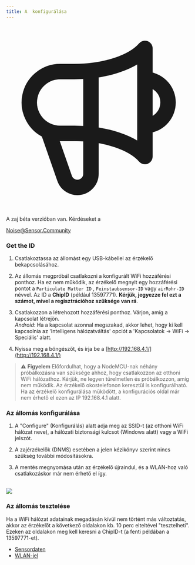 ```yaml
---
title: A  konfigurálása
---
```


  <div class="max-w-screen-xl mx-auto pt-5">
      <div class="p-2 rounded-lg bg-indigo-100 shadow-lg sm:p-3">
      <div class="flex items-center">
            <span class="p-2 rounded-lg bg-indigo-500">
              <svg class="h-8 w-8 text-white" fill="none" viewBox="0 0 24 24" stroke="currentColor">
                <path stroke-linecap="round" stroke-linejoin="round" stroke-width="2" d="M11 5.882V19.24a1.76 1.76 0 01-3.417.592l-2.147-6.15M18 13a3 3 0 100-6M5.436 13.683A4.001 4.001 0 017 6h1.832c4.1 0 7.625-1.234 9.168-3v14c-1.543-1.766-5.067-3-9.168-3H7a3.988 3.988 0 01-1.564-.317z" />
              </svg>
            </span>
        <div class="flex flex-wrap">
          <div class="flex-wrap flex">
            <p class="pt-1 text-indigo-700 font-medium">
                A zaj béta verzióban van. Kérdéseket a</p>
          <a href="mailto:Noise@Sensor.Community" class="ml-1 font-medium underline text-white hover:text-amber-600">
                  Noise@Sensor.Community</a>
          </div>
           </div>
      </div>
    </div>
  </div>

### Get the ID
1. Csatlakoztassa az állomást egy USB-kábellel az érzékelő bekapcsolásához.

2. Az állomás megpróbál csatlakozni a konfigurált WiFi hozzáférési ponthoz. Ha ez nem működik, az érzékelő megnyit egy hozzáférési pontot a `Particulate Matter ID` , `Feinstaubsensor-ID` vagy `airRohr-ID` névvel. Az ID a **ChipID** (például 13597771). **Kérjük, jegyezze fel ezt a számot, mivel a regisztrációhoz szüksége van rá**.

3. Csatlakozzon a létrehozott hozzáférési ponthoz. Várjon, amíg a kapcsolat létrejön.<br>*Android*: Ha a kapcsolat azonnal megszakad, akkor lehet, hogy ki kell kapcsolnia az 'Intelligens hálózatváltás' opciót a 'Kapcsolatok -> WiFi -> Speciális' alatt.

4. Nyissa meg a böngészőt, és írja be a [http://192.168.4.1/](http://192.168.4.1/)

> ⚠️ **Figyelem** Előfordulhat, hogy a NodeMCU-nak néhány próbálkozásra van szüksége ahhoz, hogy csatlakozzon az otthoni WiFi hálózathoz. Kérjük, ne legyen türelmetlen és próbálkozzon, amíg nem működik. Az érzékelő okostelefonon keresztül is konfigurálható. Ha az érzékelő konfigurálása működött, a konfigurációs oldal már nem érhető el ezen az IP 192.168.4.1 alatt.

### Az állomás konfigurálása
1. A "Configure" (Konfigurálás) alatt adja meg az SSID-t (az otthoni WiFi hálózat neve), a hálózati biztonsági kulcsot (Windows alatt) vagy a WiFi jelszót.

2. A zajérzékelők (DNMS) esetében a jelen kézikönyv szerint nincs szükség további módosításokra.

3. A mentés megnyomása után az érzékelő újraindul, és a WLAN-hoz való csatlakozáskor már nem érhető el így.

<br>

<img src="../docs/airrohr_config_initial.jpg" loading="lazy"/>
<br>

### Az állomás tesztelése
Ha a WiFi hálózat adatainak megadásán kívül nem történt más változtatás, akkor az érzékelőt a következő oldalakon kb. 10 perc elteltével "tesztelheti". Ezeken az oldalakon meg kell keresni a ChipID-t (a fenti példában a 13597771-et).

* [Sensordaten](www.madavi.de/sensor/graph.php)
* [WLAN-jel](www.madavi.de/sensor/signal.php)







